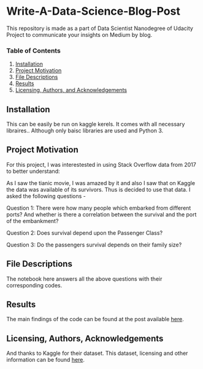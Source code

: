 # Write-A-Data-Science-Blog-Post

This repository is made as a part of Data Scientist Nanodegree of Udacity Project to communicate your insights on Medium by blog.

### Table of Contents

1. [Installation](#installation)
2. [Project Motivation](#motivation)
3. [File Descriptions](#files)
4. [Results](#results)
5. [Licensing, Authors, and Acknowledgements](#licensing)

## Installation <a name="installation"></a>

This can be easily be run on kaggle kerels. It comes with all necessary libraires.. Although only baisc libraries are used and Python 3.

## Project Motivation<a name="motivation"></a>

For this project, I was interestested in using Stack Overflow data from 2017 to better understand:

As I saw the tianic movie, I was amazed by it and also I saw that on Kaggle the data was available of its survivors. Thus is decided to use that data. I asked the following questions -

Question 1: There were how many people which embarked from different ports? And whether is there a correlation between the survival and the port of the embankment?

Question 2: Does survival depend upon the Passenger Class?

Question 3: Do the passengers survival depends on their family size?

## File Descriptions <a name="files"></a>

The notebook here answers all the above questions with their corresponding codes.

## Results<a name="results"></a>

The main findings of the code can be found at the post available [here](https://medium.com/@harshmalra/who-will-survive-the-titanic-d63974f28a77).

## Licensing, Authors, Acknowledgements<a name="licensing"></a>

And thanks to Kaggle for their dataset. This dataset, licensing and other information can be found [here](https://www.kaggle.com/c/titanic).
